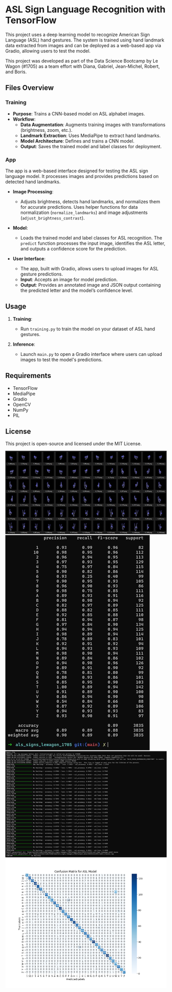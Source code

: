 # ASL Sign Language Recognition with TensorFlow

This project uses a deep learning model to recognize American Sign Language (ASL) hand gestures. The system is trained using hand landmark data extracted from images and can be deployed as a web-based app via Gradio, allowing users to test the model.

This project was developed as part of the Data Science Bootcamp by Le Wagon (#1705) as a team effort with Diana, Gabriel, Jean-Michel, Robert, and Boris.

## Files Overview

### Training

- **Purpose**: Trains a CNN-based model on ASL alphabet images.
- **Workflow**:
  - **Data Augmentation**: Augments training images with transformations (brightness, zoom, etc.).
  - **Landmark Extraction**: Uses MediaPipe to extract hand landmarks.
  - **Model Architecture**: Defines and trains a CNN model.
  - **Output**: Saves the trained model and label classes for deployment.

### App

The app is a web-based interface designed for testing the ASL sign language model. It processes images and provides predictions based on detected hand landmarks.

- **Image Processing**:
  - Adjusts brightness, detects hand landmarks, and normalizes them for accurate predictions. Uses helper functions for data normalization (`normalize_landmarks`) and image adjustments (`adjust_brightness_contrast`).
  
- **Model**:
  - Loads the trained model and label classes for ASL recognition. The `predict` function processes the input image, identifies the ASL letter, and outputs a confidence score for the prediction.

- **User Interface**:
  - The app, built with Gradio, allows users to upload images for ASL gesture predictions.
  - **Input**: Accepts an image for model prediction.
  - **Output**: Provides an annotated image and JSON output containing the predicted letter and the model’s confidence level.

## Usage

1. **Training**:
   - Run `training.py` to train the model on your dataset of ASL hand gestures.
   
2. **Inference**:
   - Launch `main.py` to open a Gradio interface where users can upload images to test the model's predictions.

## Requirements

- TensorFlow
- MediaPipe
- Gradio
- OpenCV
- NumPy
- PIL

## License

This project is open-source and licensed under the MIT License.

![Landmarks during Training](assets_readme/1.JPG)
![Training Results](assets_readme/2.JPG)
![Training Results](assets_readme/3.JPG)
![Training Results](assets_readme/4.png)

